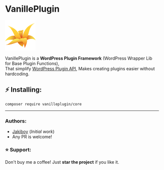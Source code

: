 # VanillePlugin

<img src="https://raw.githubusercontent.com/Jakiboy/VanillePlugin/main/logo.png" width="100" alt="WordPress Plugin Framework">

VanillePlugin is a **WordPress Plugin Framework** (WordPress Wrapper Lib for Base Plugin Functions),  
That simplify [WordPress Plugin API](https://developer.wordpress.org/plugins/), Makes creating plugins easier without hardcoding.

## ⚡ Installing:

```
composer require vanilleplugin/core
```

---

### Authors:

* [Jakiboy](https://github.com/Jakiboy) (*Initial work*)
* Any PR is welcome!

### ⭐ Support:

Don't buy me a coffee! Just **star the project** if you like it.

